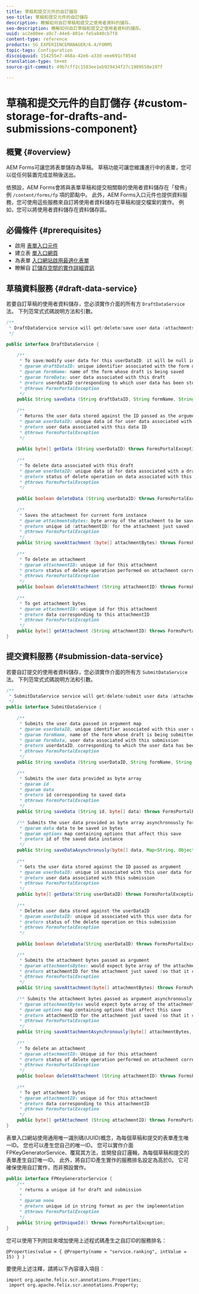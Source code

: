 ```yaml
---
title: 草稿和提交元件的自訂儲存
seo-title: 草稿和提交元件的自訂儲存
description: 瞭解如何自訂草稿和提交之使用者資料的儲存。
seo-description: 瞭解如何自訂草稿和提交之使用者資料的儲存。
uuid: ac2e80ee-a9c7-44e6-801e-fe5a840cb7f8
content-type: reference
products: SG_EXPERIENCEMANAGER/6.4/FORMS
topic-tags: Configuration
discoiquuid: 154255e7-468a-42e6-a33d-eee691cf854d
translation-type: tm+mt
source-git-commit: 49b7cff2c1583ee1eb929434f27c1989558e197f

---
```



# 草稿和提交元件的自訂儲存 {#custom-storage-for-drafts-and-submissions-component}

## 概覽 {#overview}

AEM Forms可讓您將表單儲存為草稿。 草稿功能可讓您維護進行中的表單，您可以從任何裝置完成並稍後送出。

依預設，AEM Forms會將與表單草稿和提交相關聯的使用者資料儲存在「發佈」例 `/content/forms/fp` 項的節點中。 此外，AEM Forms入口元件也提供資料服務，您可使用這些服務來自訂將使用者資料儲存在草稿和提交檔案的實作。 例如，您可以將使用者資料儲存在資料儲存區。

## 必備條件  {#prerequisites}

* 啟用 [表單入口元件](/help/forms/using/enabling-forms-portal-components.md)
* 建立表 [單入口網頁](/help/forms/using/creating-form-portal-page.md)
* 為表單 [入口網站啟用最適化表單](/help/forms/using/draft-submission-component.md)
* 瞭解自 [訂儲存空間的實作詳細資訊](/help/forms/using/draft-submission-component.md#customizing-the-storage)

## 草稿資料服務 {#draft-data-service}

若要自訂草稿的使用者資料儲存，您必須實作介面的所有方 `DraftDataService` 法。 下列范常式式碼說明方法和引數。

```java
/**
 * DraftDataService service will get/delete/save user data (attachments and form data) filled with a draft instance of Form  
 */

public interface DraftDataService {
    
    /**
     * To save/modify user data for this userDataID, it will be null in case of creation 
     * @param draftDataID: unique identifier associated with the form data
     * @param formName: name of the form whose draft is being saved
     * @param formData: user data associated with this draft
     * @return userdataID corresponding to which user data has been stored and which can be used later to retrieve this user data
     * @throws FormsPortalException
     */
    public String saveData (String draftDataID, String formName, String formData) throws FormsPortalException;
     
    /**
     * Returns the user data stored against the ID passed as the argument
     * @param userDataID: unique data id for user data associated with a draft
     * @return user data associated with this data ID
     * @throws FormsPortalException
     */
     
    public byte[] getData (String userDataID) throws FormsPortalException;
     
    /**
     * To delete data associated with this draft
     * @param userDataID: unique data id for data associated with a draft
     * @return status of delete operation on data associated with this draft 
     * @throws FormsPortalException
     */
     
    public boolean deleteData (String userDataID) throws FormsPortalException;
     
    /**
     * Saves the attachment for current form instance
     * @param attachmentsBytes: byte array of the attachment to be saved
     * @return unique id (attachmentID) for the attachment just saved (so that it could be retrieved later)
     * @throws FormsPortalException
     */
    public String saveAttachment (byte[] attachmentBytes) throws FormsPortalException;
     
    /**
     * To delete an attachment
     * @param attachmentID: unique id for this attachment
     * @return status of delete operation performed on attachment corresponding to this attachment ID
     * @throws FormsPortalException
     */
    public boolean deleteAttachment (String attachmentID) throws FormsPortalException;
     
    /**
     * To get attachment bytes
     * @param attachmentID: unique id for this attachment
     * @return data corresponding to this attachmentID
     * @throws FormsPortalException
     */
    public byte[] getAttachment (String attachmentID) throws FormsPortalException;
}
```

## 提交資料服務 {#submission-data-service}

若要自訂提交的使用者資料儲存，您必須實作介面的所有方 `SubmitDataService` 法。 下列范常式式碼說明方法和引數。

```java
/**
 * SubmitDataService service will get/delete/submit user data (attachments and form data) filled with a submission of Form  
 */
public interface SubmitDataService {
    
    /**
     * Submits the user data passed in argument map
     * @param userDataID, unique identifier associated with this user data
     * @param formName, name of the form whose draft is being submitted
     * @param formData, user data associated with this submission
     * @return userdataID, corresponding to which the user data has been stored and which can be used later to retrieve this data
     * @throws FormsPortalException
     */
    public String saveData (String userDataID, String formName, String formData) throws FormsPortalException;

    /**
     * Submits the user data provided as byte array
     * @param id
     * @param data
     * @return id corresponding to saved data
     * @throws FormsPortalException
     */
    public String saveData (String id, byte[] data) throws FormsPortalException;
    
    /** Submits the user data provided as byte array asynchronously for the user name provided in the options map 
     * @param data data to be saved in bytes
     * @param options map containing options that affect this save
     * @return id of the saved data instance
     */
    public String saveDataAsynchronusly(byte[] data, Map<String, Object> options) throws FormsPortalException; 
     
    /**
     * Gets the user data stored against the ID passed as argument
     * @param userDataID: unique id associated with this user data for this submission
     * @return user data associated with this submission
     * @throws FormsPortalException
     */
    public byte[] getData(String userDataID) throws FormsPortalException;
     
    /**
     * Deletes user data stored against the userDataID
     * @param userDataID: unique id associated with this user data for this submission
     * @return status of the delete operation on this submission
     * @throws FormsPortalException
     */
     
    public boolean deleteData(String userDataID) throws FormsPortalException;

    /**
     * Submits the attachment bytes passed as argument
     * @param attachmentsBytes: would expect byte array of the attachment for this submission
     * @return attachmentID for the attachment just saved (so that it could be retrieved later) 
     * @throws FormsPortalException
     */
    public String saveAttachment(byte[] attachmentBytes) throws FormsPortalException;
    
    /** Submits the attachment bytes passed as argument asynchronously for the user id provided in options map.
     * @param attachmentBytes would expect byte array of the attachment for this submission
     * @param options map containing options that affect this save
     * @return attachmentID for the attachment just saved (so that it could be retrieved later)
     * @throws FormsPortalException
     */
    public String saveAttachmentAsynchronously(byte[] attachmentBytes, Map<String, Object> options) throws FormsPortalException;
 
    /**
     * To delete an attachment
     * @param attachmentID: Unique id for this attachment
     * @return status of delete operation performed on attachment corresponding to this attachment ID
     * @throws FormsPortalException
     */
    public boolean deleteAttachment (String attachmentID) throws FormsPortalException;
     
    /**
     * To get attachment bytes
     * @param attachmentID: unique id for this attachment
     * @return data corresponding to this attachmentID
     * @throws FormsPortalException
     */
    public byte[] getAttachment (String attachmentID) throws FormsPortalException;
}
```

表單入口網站使用通用唯一識別碼(UUID)概念，為每個草稿和提交的表單產生唯一ID。 您也可以產生您自己的唯一ID。 您可以實作介面FPKeyGeneratorService、覆寫其方法，並開發自訂邏輯，為每個草稿和提交的表單產生自訂唯一ID。 此外，將自訂ID產生實作的服務排名設定為高於0。 它可確保使用自訂實作，而非預設實作。

```java
public interface FPKeyGeneratorService {
    /**
     * returns a unique id for draft and submission
     *
     * @param none
     * @return unique id in string format as per the implementation
     * @throws FormsPortalException
     */
    public String getUniqueId() throws FormsPortalException;
}
```

您可以使用下列附註來增加使用上述程式碼產生之自訂ID的服務排名：

`@Properties(value = { @Property(name = "service.ranking", intValue = 15) } )`

要使用上述注釋，請將以下內容導入項目：

```
import org.apache.felix.scr.annotations.Properties;
 import org.apache.felix.scr.annotations.Property;
```

